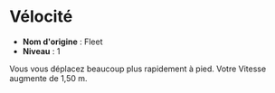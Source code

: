 # Vélocité

 * **Nom d'origine** : Fleet
 * **Niveau** : 1


<p>Vous vous déplacez beaucoup plus rapidement à pied. Votre Vitesse augmente de 1,50 m.</p>